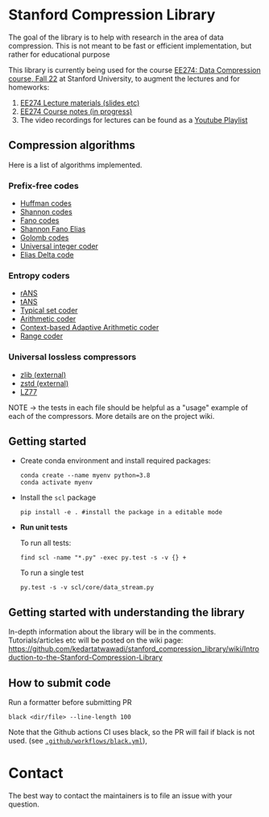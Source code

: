 # Stanford Compression Library
The goal of the library is to help with research in the area of data compression. This is not meant to be fast or efficient implementation, but rather for educational purpose

This library is currently being used for the course [EE274: Data Compression course, Fall 22](https://stanforddatacompressionclass.github.io/Fall22/) at Stanford University, to augment the lectures and for homeworks: 
1. [EE274 Lecture materials (slides etc)](https://stanforddatacompressionclass.github.io/Fall22/lectures/)
2. [EE274 Course notes (in progress)](https://stanforddatacompressionclass.github.io/notes/)
3. The video recordings for lectures can be found as a [Youtube Playlist](https://youtube.com/playlist?list=PLv_7iO_xlL0Jgc35Pqn7XP5VTQ5krLMOl)


## Compression algorithms
Here is a list of algorithms implemented.

### Prefix-free codes
- [Huffman codes](scl/compressors/huffman_coder.py)
- [Shannon codes](scl/compressors/shannon_coder.py)
- [Fano codes](scl/compressors/fano_coder.py)
- [Shannon Fano Elias](scl/compressors/shannon_fano_elias_coder.py)
- [Golomb codes](scl/compressors/golomb_coder.py)
- [Universal integer coder](scl/compressors/universal_integer_coder.py)
- [Elias Delta code](scl/compressors/elias_delta_uint_coder.py)

### Entropy coders
- [rANS](scl/compressors/rANS.py)
- [tANS](scl/compressors/tANS.py)
- [Typical set coder](scl/compressors/typical_set_coder.py)
- [Arithmetic coder](scl/compressors/arithmetic_coding.py)
- [Context-based Adaptive Arithmetic coder](scl/compressors/probability_models.py)
- [Range coder](scl/compressors/range_coder.py)

### Universal lossless compressors
- [zlib (external)](scl/external_compressors/zlib_external.py)
- [zstd (external)](scl/external_compressors/zstd_external.py)
- [LZ77](scl/compressors/lz77.py)


NOTE -> the tests in each file should be helpful as a "usage" example of each of the compressors. More details are on the project wiki.


## Getting started
- Create conda environment and install required packages:
    ```
    conda create --name myenv python=3.8
    conda activate myenv
    ```
- Install the `scl` package
    ```
    pip install -e . #install the package in a editable mode
    ``` 

- **Run unit tests**

  To run all tests:
    ```
    find scl -name "*.py" -exec py.test -s -v {} +
    ```

  To run a single test
  ```
  py.test -s -v scl/core/data_stream.py
  ```

## Getting started with understanding the library
In-depth information about the library will be in the comments. Tutorials/articles etc will be posted on the wiki page: 
https://github.com/kedartatwawadi/stanford_compression_library/wiki/Introduction-to-the-Stanford-Compression-Library

## How to submit code

Run a formatter before submitting PR
```
black <dir/file> --line-length 100
```

Note that the Github actions CI uses black, so the PR will fail if black is not used. (see [`.github/workflows/black.yml`](.github/workflows/black.yml)),  
#
# Contact
The best way to contact the maintainers is to file an issue with your question. 
